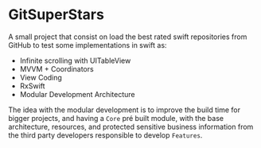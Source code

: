 # GitSuperStars

A small project that consist on load the best rated swift repositories from GitHub to test some implementations in swift as: 

  - Infinite scrolling with UITableView
  - MVVM + Coordinators
  - View Coding
  - RxSwift
  - Modular Development Architecture

The idea with the modular development is to improve the build time for bigger projects, and having a `Core` pré built module, with the base architecture, resources, and protected sensitive business information from the third party developers responsible to develop `Features`.